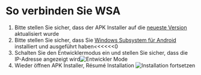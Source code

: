 # So verbinden Sie WSA
1. Bitte stellen Sie sicher, dass der APK Installer auf die [neueste Version](https://www.microsoft.com/store/productId/9P2JFQ43FPPG "APK Installer") aktualisiert wurde
2. Bitte stellen Sie sicher, dass Sie [Windows Subsystem für Android](https://www.microsoft.com/store/productId/9P3395VX91NR) installiert und ausgeführt haben<<<<<<0
3. Schalten Sie den Entwicklermodus ein und stellen Sie sicher, dass die IP-Adresse angezeigt wird![Entwickler Mode](https://raw.githubusercontent.com/Paving-Base/APK-Installer/screenshots/Documents/Tutorials/How%20To%20Connect%20WSA/Images/Snipaste_2022-10-02_19-02-09.png)
4. Wieder öffnen APK Installer, Résumé Installation ![Installation fortsetzen](https://raw.githubusercontent.com/Paving-Base/APK-Installer/screenshots/Documents/Tutorials/How%20To%20Connect%20WSA/Images/Snipaste_2022-10-02_17-34-04.png)
